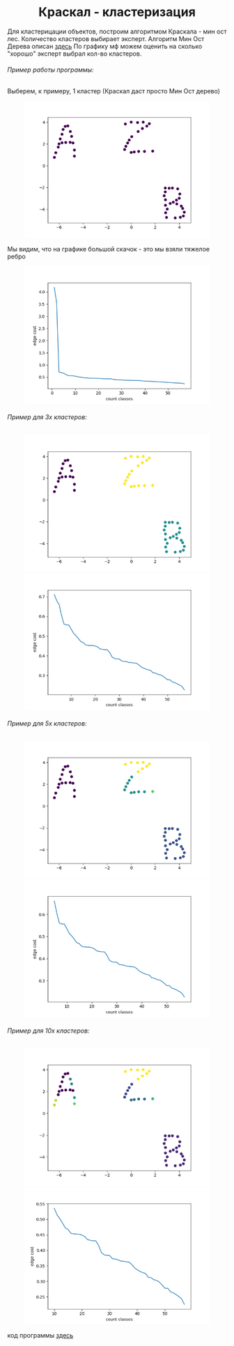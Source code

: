# <center> Краскал - кластеризация </center>

Для кластерицации объектов, построим алгоритмом Краскала - мин ост лес. Количество кластеров выбирает эксперт.
Алгоритм Мин Ост Дерева описан [здесь]( http://e-maxx.ru/algo/mst_kruskal)
По графику мф можем оценить на сколько "хорошо" эксперт выбрал кол-во кластеров. 

###### Пример работы программы:

Выберем, к примеру, 1 кластер (Краскал даст просто Мин Ост дерево)
<figure>
  <img src="https://raw.githubusercontent.com/okiochan/Kruskal/master/11.png" alt="uniform"/>
</figure>

Мы видим, что на графике большой скачок - это мы взяли тяжелое ребро
<figure>
  <img src="https://raw.githubusercontent.com/okiochan/Kruskal/master/1.png" alt="uniform"/>
</figure>

###### Пример для 3х кластеров:
<figure>
  <img src="https://raw.githubusercontent.com/okiochan/Kruskal/master/31.png" alt="uniform"/>
  <img src="https://raw.githubusercontent.com/okiochan/Kruskal/master/3.png" alt="uniform"/>
</figure>

###### Пример для 5х кластеров:
<figure>
  <img src="https://raw.githubusercontent.com/okiochan/Kruskal/master/51.png" alt="uniform"/>
  <img src="https://raw.githubusercontent.com/okiochan/Kruskal/master/5.png" alt="uniform"/>
</figure>

###### Пример для 10х кластеров:
<figure>
  <img src="https://raw.githubusercontent.com/okiochan/Kruskal/master/101.png" alt="uniform"/>
  <img src="https://raw.githubusercontent.com/okiochan/Kruskal/master/10.png" alt="uniform"/>
</figure>


код программы [здесь]( https://github.com/okiochan/Kruskal/blob/master/kruskal.py)
